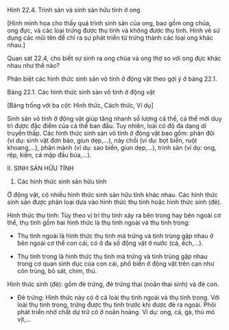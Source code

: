 Hình 22.4. Trình sản và sinh sản hữu tính ở ong

[Hình minh họa cho thấy quá trình sinh sản của ong, bao gồm ong chúa, ong đực, và các loại trứng được thụ tinh và không được thụ tinh. Hình vẽ sử dụng các mũi tên để chỉ ra sự phát triển từ trứng thành các loại ong khác nhau.]

Quan sát 22.4, cho biết sự sinh ra ong chúa và ong thợ so với ong đực khác nhau như thế nào?

Phân biệt các hình thức sinh sản vô tính ở động vật theo gợi ý ở bảng 22.1.

Bảng 22.1. Các hình thức sinh sản vô tính ở động vật

[Bảng trống với ba cột: Hình thức, Cách thức, Ví dụ]

Sinh sản vô tính ở động vật giúp tăng nhanh số lượng cá thể, cá thể mới duy trì được đặc điểm của cá thể ban đầu. Tuy nhiên, loài có độ đa dạng di truyền thấp. Các hình thức sinh sản vô tính ở động vật bao gồm: phân đôi (ví dụ: sinh vật đơn bào, giun dẹp,...), nảy chồi (ví dụ: bọt biển, ruột khoang,...), phân mảnh (ví dụ: sao biển, giun dẹp,...), trinh sản (ví dụ: ong, rệp, kiến, cá mập đầu búa,...).

II. SINH SẢN HỮU TÍNH

1. Các hình thức sinh sản hữu tính

Ở động vật, có nhiều hình thức sinh sản hữu tính khác nhau. Các hình thức sinh sản được phân loại dựa vào hình thức thụ tinh hoặc hình thức sinh (đẻ).

Hình thức thụ tinh: Tùy theo vị trí thụ tinh xảy ra bên trong hay bên ngoài cơ thể, thụ tinh gồm hai hình thức là thụ tinh ngoài và thụ tinh trong:

- Thụ tinh ngoài là hình thức thụ tinh mà trứng và tinh trùng gặp nhau ở bên ngoài cơ thể con cái, có ở đa số động vật ở nước (cá, ếch,...).

- Thụ tinh trong là hình thức thụ tinh mà trứng và tinh trùng gặp nhau trong cơ quan sinh dục của con cái, phổ biến ở động vật trên cạn như côn trùng, bò sát, chim, thú.

Hình thức sinh (đẻ): gồm đẻ trứng, đẻ trứng thai (noãn thai sinh) và đẻ con.

- Đẻ trứng: Hình thức này có ở cả loài thụ tinh ngoài và thụ tinh trong. Với loài thụ tinh trong, trứng được thụ tinh trước khi được đẻ ra ngoài. Phôi phát triển nhờ chất dự trữ có ở noãn hoàng. Ví dụ: ong, cá, gà, thú mỏ vịt,...